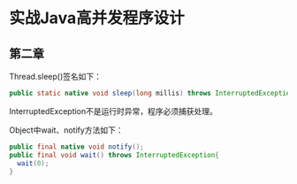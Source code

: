 # 实战Java高并发程序设计

## 第二章
Thread.sleep()签名如下：<br/>
```java
public static native void sleep(long millis) throws InterruptedException; 
```
InterruptedException不是运行时异常，程序必须捕获处理。

Object中wait、notify方法如下：<br/>
```java
public final native void notify();
public final void wait() throws InterruptedException{
  wait(0);
}
```
